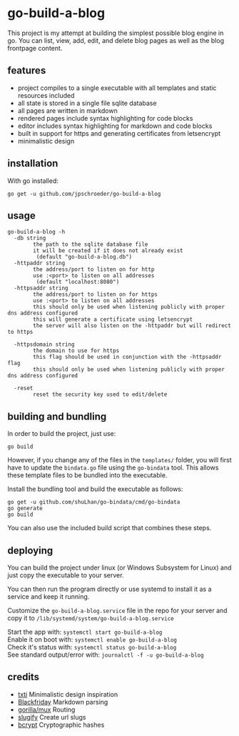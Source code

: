 
# go-build-a-blog

This project is my attempt at building the simplest possible blog engine in go.  You can list, view, add, edit, and delete blog pages as well as the blog frontpage content.

## features

- project compiles to a single executable with all templates and static resources included
- all state is stored in a single file sqlite database
- all pages are written in markdown
- rendered pages include syntax highlighting for code blocks
- editor includes syntax highlighting for markdown and code blocks
- built in support for https and generating certificates from letsencrypt
- minimalistic design

## installation

With go installed:
```shell
go get -u github.com/jpschroeder/go-build-a-blog
```

## usage

```shell
go-build-a-blog -h
  -db string
        the path to the sqlite database file
        it will be created if it does not already exist
         (default "go-build-a-blog.db")
  -httpaddr string
        the address/port to listen on for http
        use :<port> to listen on all addresses
         (default "localhost:8080")
  -httpsaddr string
        the address/port to listen on for https
        use :<port> to listen on all addresses
        this should only be used when listening publicly with proper dns address configured
        this will generate a certificate using letsencrypt
        the server will also listen on the -httpaddr but will redirect to https

  -httpsdomain string
        the domain to use for https
        this flag should be used in conjunction with the -httpsaddr flag
        this should only be used when listening publicly with proper dns address configured

  -reset
        reset the security key used to edit/delete
```

## building and bundling

In order to build the project, just use:
```shell
go build
```

However, if you change any of the files in the `templates/` folder, you will first have to update the `bindata.go` file using the `go-bindata` tool.  This allows these template files to be bundled into the executable.

Install the bundling tool and build the executable as follows:
```shell
go get -u github.com/shuLhan/go-bindata/cmd/go-bindata
go generate
go build
```

You can also use the included build script that combines these steps.

## deploying

You can build the project under linux (or Windows Subsystem for Linux) and just copy the executable to your server.

You can then run the program directly or use systemd to install it as a service and keep it running.

Customize the `go-build-a-blog.service` file in the repo for your server and copy it to `/lib/systemd/system/go-build-a-blog.service`

Start the app with: `systemctl start go-build-a-blog`  
Enable it on boot with: `systemctl enable go-build-a-blog`  
Check it's status with: `systemctl status go-build-a-blog`  
See standard output/error with: `journalctl -f -u go-build-a-blog`

## credits

- [txti](http://txti.es/) Minimalistic design inspiration
- [Blackfriday](https://github.com/russross/blackfriday) Markdown parsing
- [gorilla/mux](https://github.com/gorilla/mux) Routing
- [slugify](https://github.com/avelino/slugify) Create url slugs
- [bcrypt](https://godoc.org/golang.org/x/crypto/bcrypt) Cryptographic hashes
